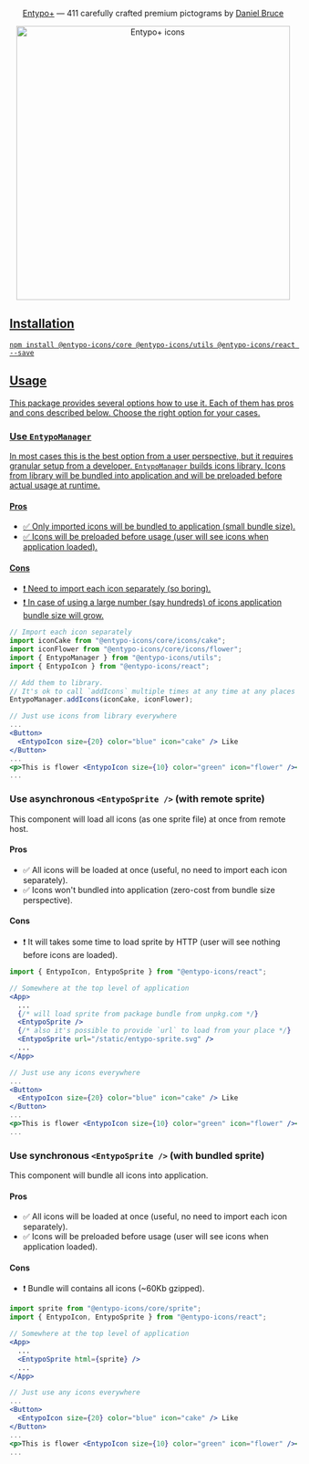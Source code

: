 <div align="center">
  <p><a href="http://www.entypo.com/">Entypo+</a> — 411 carefully crafted premium pictograms by <a href="http://www.danielbruce.se/">Daniel Bruce</p>
  <img width="480" alt="Entypo+ icons" src="https://raw.githubusercontent.com/geakstr/entypo-icons/master/entypo-icons.png">
</div>

## Installation

`npm install @entypo-icons/core @entypo-icons/utils @entypo-icons/react --save`

## Usage

This package provides several options how to use it. Each of them has pros and cons described below. Choose the right option for your cases.

### Use `EntypoManager`

In most cases this is the best option from a user perspective, but it requires granular setup from a developer. `EntypoManager` builds icons library. Icons from library will be bundled into application and will be preloaded before actual usage at runtime.

#### Pros

- ✅ Only imported icons will be bundled to application (small bundle size).
- ✅ Icons will be preloaded before usage (user will see icons when application loaded).

#### Cons

- ❗️ Need to import each icon separately (so boring).
- ❗️ In case of using a large number (say hundreds) of icons application bundle size will grow.

```jsx
// Import each icon separately
import iconCake from "@entypo-icons/core/icons/cake";
import iconFlower from "@entypo-icons/core/icons/flower";
import { EntypoManager } from "@entypo-icons/utils";
import { EntypoIcon } from "@entypo-icons/react";

// Add them to library.
// It's ok to call `addIcons` multiple times at any time at any places
EntypoManager.addIcons(iconCake, iconFlower);

// Just use icons from library everywhere
...
<Button>
  <EntypoIcon size={20} color="blue" icon="cake" /> Like
</Button>
...
<p>This is flower <EntypoIcon size={10} color="green" icon="flower" /></p>
...
```

### Use asynchronous `<EntypoSprite />` (with remote sprite)

This component will load all icons (as one sprite file) at once from remote host.

#### Pros

- ✅ All icons will be loaded at once (useful, no need to import each icon separately).
- ✅ Icons won't bundled into application (zero-cost from bundle size perspective).

#### Cons

- ❗️ It will takes some time to load sprite by HTTP (user will see nothing before icons are loaded).

```jsx
import { EntypoIcon, EntypoSprite } from "@entypo-icons/react";

// Somewhere at the top level of application
<App>
  ...
  {/* will load sprite from package bundle from unpkg.com */}
  <EntypoSprite />
  {/* also it's possible to provide `url` to load from your place */}
  <EntypoSprite url="/static/entypo-sprite.svg" />
  ...
</App>

// Just use any icons everywhere
...
<Button>
  <EntypoIcon size={20} color="blue" icon="cake" /> Like
</Button>
...
<p>This is flower <EntypoIcon size={10} color="green" icon="flower" /></p>
...
```

### Use synchronous `<EntypoSprite />` (with bundled sprite)

This component will bundle all icons into application.

#### Pros

- ✅ All icons will be loaded at once (useful, no need to import each icon separately).
- ✅ Icons will be preloaded before usage (user will see icons when application loaded).

#### Cons

- ❗️ Bundle will contains all icons (~60Kb gzipped).

```jsx
import sprite from "@entypo-icons/core/sprite";
import { EntypoIcon, EntypoSprite } from "@entypo-icons/react";

// Somewhere at the top level of application
<App>
  ...
  <EntypoSprite html={sprite} />
  ...
</App>

// Just use any icons everywhere
...
<Button>
  <EntypoIcon size={20} color="blue" icon="cake" /> Like
</Button>
...
<p>This is flower <EntypoIcon size={10} color="green" icon="flower" /></p>
...
```
